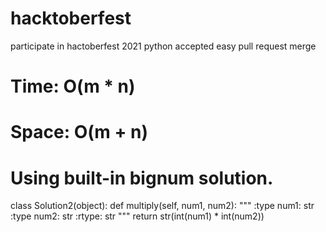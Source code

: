 # hacktoberfest
participate in hactoberfest 2021 python accepted easy pull request merge
# Time:  O(m * n)
# Space: O(m + n)
# Using built-in bignum solution.
class Solution2(object):
    def multiply(self, num1, num2):
        """
        :type num1: str
        :type num2: str
        :rtype: str
        """
        return str(int(num1) * int(num2))
